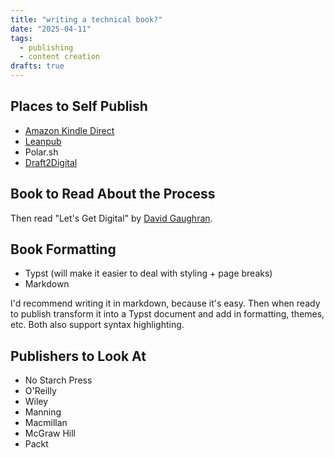 ```yaml
---
title: "writing a technical book?"
date: "2025-04-11"
tags:
  - publishing
  - content creation
drafts: true
---
```


## Places to Self Publish

- [Amazon Kindle Direct](https://kdp.amazon.com/en_US/)
- [Leanpub](https://leanpub.com)
- Polar.sh
- [Draft2Digital](https://www.draft2digital.com)

## Book to Read About the Process

Then read "Let's Get Digital" by [David Gaughran](https://davidgaughran.com/books/lets-get-digital-how-to-self-publish/).

## Book Formatting

- Typst (will make it easier to deal with styling + page breaks)
- Markdown

I'd recommend writing it in markdown, because it's easy. Then when ready to publish transform it into a Typst document and add in formatting, themes, etc. Both also support syntax highlighting.

## Publishers to Look At

- No Starch Press
- O'Reilly
- Wiley
- Manning
- Macmillan
- McGraw Hill
- Packt
